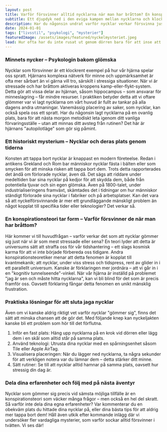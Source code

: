 ```yaml
---
layout: post
title: Varför försvinner alltid nycklarna när man har bråttom? En konspirationsteori
subtitle: Ett djupdyk ned i den eviga kampen mellan nycklarna och klockan
description: Har du någonsin undrat varför nycklar verkar försvinna just när du har bråttom? I den här lekfulla konspirationsteorin gräver vi ner oss i mysteriet bakom dessa frustrerande ögonblick. Är det en slump, hjärnans tricks, eller något mer övernaturligt? Läs vidare för en humoristisk och kanske lite tänkvärd analys!
date: 2024-01-01
tags: ["livsstil", "psykologi", "mysterier"]
featuredImage: /assets/images/featured/nyckelmysteriet.jpeg
lead: Hur ofta har du inte rusat ut genom dörren bara för att inse att nycklarna är spårlöst försvunna? Det spelar ingen roll att du sätter dem på samma plats varje dag – när tiden är knapp och stressen är hög är de som bortblåsta. Detta välbekanta mysterium har fascinerat och frustrerat människor i generationer. Kan det vara en slump? Eller är det möjligt att det finns en större kraft i spel? I den här artikeln ska vi utforska fenomenet ur flera perspektiv, från psykologi till konspirationsteorier, och kanske finna ett sätt att lösa problemet en gång för alla.
---
```


### Minnets nycker – Psykologin bakom glömska

Nycklar som försvinner är ett klockrent exempel på hur vår hjärna spelar oss spratt. Hjärnans komplexa nätverk för minne och uppmärksamhet är ofta mer sårbart än vi gärna vill tro, särskilt i stressiga situationer. När vi är stressade och har bråttom aktiveras kroppens kamp-eller-flykt-system. Detta gör att vissa delar av hjärnan, såsom hippocampus – som ansvarar för minneslagring – får mindre resurser. I praktiken betyder detta att vi oftare glömmer var vi lagt nycklarna om vårt huvud är fullt av tankar på alla dagens andra utmaningar. Vanemässig placering av saker, som nycklar, kan också spela oss ett spratt. Har du någonsin lagt nycklarna på en ovanlig plats, bara för att nästa morgon metodiskt leta igenom ditt vanliga förvaringsställe – utan att minnas ditt avsteg från rutinen? Det här är hjärnans "autopilotläge" som gör sig påmint.

### Ett historiskt mysterium – Nycklar och deras plats genom tiderna

Konsten att tappa bort nycklar är knappast en modern företeelse. Redan i antikens Grekland och Rom bar människor nycklar fästa i bälten eller som smycken för att minska risken att tappa bort dem. Trots detta rapporterades det ändå om förlorade nycklar, även då. Det sägs att riddare under medeltiden bar sina nycklar på kedjor för att skydda dem, både från potentiella tjuvar och sin egen glömska. Även på 1800-talet, under industrialiseringens framväxt, skämtades det i tidningar om hur människor ständigt förlorade sina nycklar i fabriker och på arbetsplatser. Kan det vara så att nyckelförsvinnande är mer ett grundläggande mänskligt problem än något kopplat till specifika tider eller teknologier? Det verkar så.

### En konspirationsteori tar form – Varför försvinner de när man har bråttom?

Här kommer vi till huvudfrågan – varför verkar det som att nycklar gömmer sig just när vi är som mest stressade eller sena? En teori lyder att detta är universums sätt att straffa oss för vår tidshantering – ett slags kosmisk karma för att vi inte började förbereda oss tidigare. Andra konspirationsteoretiker menar att detta fenomen är kopplat till kvantmekanik; att nycklar, under viss stress och tidspress, rent av glider in i ett parallellt universum. Kanske är förklaringen mer jordnära – att vi går in i en "kognitiv tunnelseende"-vinkel. När vår hjärna är inställd på problemet "jag är sen och måste hitta nycklarna", kan vi bli blind för det som är precis framför oss. Oavsett förklaring fångar detta fenomen en unikt mänsklig frustration.

### Praktiska lösningar för att sluta jaga nycklar

Även om vi kanske aldrig riktigt vet varför nycklar "gömmer sig", finns det sätt att minska chansen att de gör det. Med följande knep kan nyckeljakten kanske bli ett problem som hör till det förflutna.

1. Inför en fast plats: Häng upp nycklarna på en krok vid dörren eller lägg dem i en skål som alltid står på samma plats.
2. Använd teknologi: Utrusta dina nycklar med en spårningsenhet såsom Tile eller Apple AirTag.
3. Visualisera placeringen: När du lägger ned nycklarna, ta några sekunder för att verkligen notera var du lämnar dem – detta stärker ditt minne.
4. Sätt rutiner: Se till att nycklar alltid hamnar på samma plats, oavsett hur stressig din dag är.

### Dela dina erfarenheter och följ med på nästa äventyr

Nycklar som gömmer sig precis vid sämsta möjliga tillfälle är en konspirationsteori som väcker många frågor – men också en hel del skratt. Så varför inte dela dina egna erfarenheter? Var kommenterar du en obekväm plats du hittade dina nycklar på, eller dina bästa tips för att aldrig mer tappa bort dem! Håll även utkik efter kommande inlägg där vi undersöker fler vardagliga mysterier, som varför sockar alltid försvinner i tvätten. Vi ses där!
